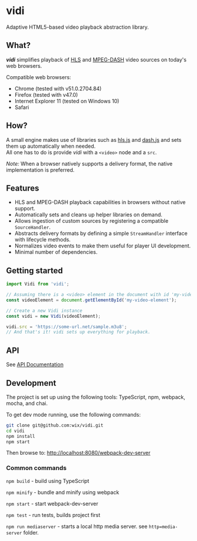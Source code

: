 # vidi

Adaptive HTML5-based video playback abstraction library.

## What?

***vidi*** simplifies playback of
[HLS](https://en.wikipedia.org/wiki/HTTP_Live_Streaming) and
[MPEG-DASH](https://en.wikipedia.org/wiki/Dynamic_Adaptive_Streaming_over_HTTP)
video sources on today's web browsers.

Compatible web browsers:
* Chrome (tested with v51.0.2704.84)
* Firefox (tested with v47.0)
* Internet Explorer 11 (tested on Windows 10)
* Safari

## How?
A small engine makes use of libraries such as 
[hls.js](https://github.com/dailymotion/hls.js) and [dash.js](https://github.com/Dash-Industry-Forum/dash.js/)
and sets them up automatically when needed.<br>
All one has to do is provide *vidi* with a `<video>` node and a `src`.

*Note:* When a browser natively supports a delivery format, the native implementation is preferred.

## Features
- HLS and MPEG-DASH playback capabilities in browsers without native support.
- Automatically sets and cleans up helper libraries on demand.
- Allows ingestion of custom sources by registering a compatible `SourceHandler`.
- Abstracts delivery formats by defining a simple `StreamHandler` interface with lifecycle methods.
- Normalizes video events to make them useful for player UI development.
- Minimal number of dependencies. 

## Getting started

```js
import Vidi from 'vidi';

// Assuming there is a <video> element in the document with id 'my-video-element'.
const videoElement = document.getElementById('my-video-element');

// Create a new Vidi instance
const vidi = new Vidi(videoElement);

vidi.src = 'https://some-url.net/sample.m3u8';
// And that's it! vidi sets up everything for playback.
```

## API

See [API Documentation](https://wix.github.io/vidi/docs/classes/vidi.html)

## Development
The project is set up using the following tools: TypeScript, npm, webpack, mocha, and chai.

To get dev mode running, use the following commands:
```Bash
git clone git@github.com:wix/vidi.git
cd vidi
npm install
npm start
```
Then browse to: [http://localhost:8080/webpack-dev-server](http://localhost:8080/webpack-dev-server)

### Common commands
`npm build` - build using TypeScript

`npm minify` - bundle and minify using webpack

`npm start` - start webpack-dev-server

`npm test` - run tests, builds project first

`npm run mediaserver` - starts a local http media server. see `http=media-server` folder.
